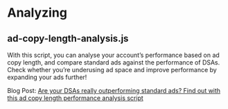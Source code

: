 # Analyzing

## ad-copy-length-analysis.js

With this script, you can analyse your account’s performance based on ad copy length, and compare standard ads against the performance of DSAs. Check whether you’re underusing ad space and improve performance by expanding your ads further!

Blog Post: [Are your DSAs really outperforming standard ads? Find out with this ad copy length performance analysis script](https://searchengineland.com/are-your-dsas-really-outperforming-standard-ads-find-out-with-this-ad-copy-length-performance-analysis-script-319416)
